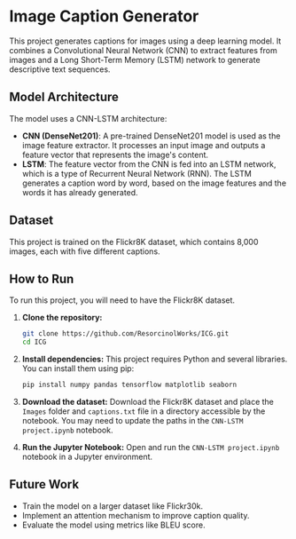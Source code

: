 # Image Caption Generator

This project generates captions for images using a deep learning model. It combines a Convolutional Neural Network (CNN) to extract features from images and a Long Short-Term Memory (LSTM) network to generate descriptive text sequences.

## Model Architecture

The model uses a CNN-LSTM architecture:
-   **CNN (DenseNet201)**: A pre-trained DenseNet201 model is used as the image feature extractor. It processes an input image and outputs a feature vector that represents the image's content.
-   **LSTM**: The feature vector from the CNN is fed into an LSTM network, which is a type of Recurrent Neural Network (RNN). The LSTM generates a caption word by word, based on the image features and the words it has already generated.

## Dataset

This project is trained on the Flickr8K dataset, which contains 8,000 images, each with five different captions.

## How to Run

To run this project, you will need to have the Flickr8K dataset.

1.  **Clone the repository:**
    ```bash
    git clone https://github.com/ResorcinolWorks/ICG.git
    cd ICG
    ```

2.  **Install dependencies:**
    This project requires Python and several libraries. You can install them using pip:
    ```bash
    pip install numpy pandas tensorflow matplotlib seaborn
    ```

3.  **Download the dataset:**
    Download the Flickr8K dataset and place the `Images` folder and `captions.txt` file in a directory accessible by the notebook. You may need to update the paths in the `CNN-LSTM project.ipynb` notebook.

4.  **Run the Jupyter Notebook:**
    Open and run the `CNN-LSTM project.ipynb` notebook in a Jupyter environment.

## Future Work
- Train the model on a larger dataset like Flickr30k.
- Implement an attention mechanism to improve caption quality.
- Evaluate the model using metrics like BLEU score.
